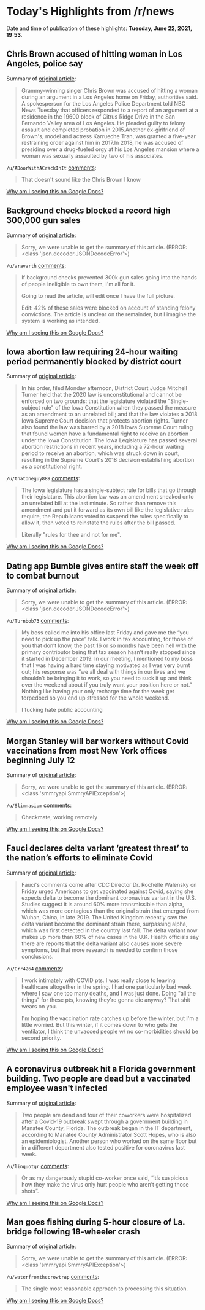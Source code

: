 # Today's Highlights from /r/news

Date and time of publication of these highlights: **Tuesday, June 22, 2021, 19:53**.

## Chris Brown accused of hitting woman in Los Angeles, police say

Summary of [original article](https://www.nbcnews.com/pop-culture/celebrity/chris-brown-accused-hitting-woman-los-angeles-police-say-n1271911?cid=sm_npd_nn_tw_ma):

> Grammy-winning singer Chris Brown was accused of hitting a woman during an argument in a Los Angeles home on Friday, authorities said. A spokesperson for the Los Angeles Police Department told NBC News Tuesday that officers responded to a report of an argument at a residence in the 19600 block of Citrus Ridge Drive in the San Fernando Valley area of Los Angeles. He pleaded guilty to felony assault and completed probation in 2015.Another ex-girlfriend of Brown's, model and actress Karrueche Tran, was granted a five-year restraining order against him in 2017.In 2018, he was accused of presiding over a drug-fueled orgy at his Los Angeles mansion where a woman was sexually assaulted by two of his associates.

`/u/ADoorWithACrackInIt` [comments](https://www.reddit.com/r/news/comments/o5rzkv/chris_brown_accused_of_hitting_woman_in_los/):

> That doesn't sound like the Chris Brown I know

[Why am I seeing this on Google Docs?](https://docs.google.com/document/d/1Dc6We63vOXIZsc0op-Bt4abqkYjXzOigalQqFxmvvbM/edit?usp=sharing)

## Background checks blocked a record high 300,000 gun sales

Summary of [original article](https://apnews.com/article/gun-background-checks-blocked-record-high-sales-e0c3105b6632740b8f15858cd930441a?utm_medium=ap&utm_source=twitter&utm_campaign=socialflow&s=09):

> Sorry, we were unable to get the summary of this article. (ERROR: <class 'json.decoder.JSONDecodeError'>)

`/u/aravarth` [comments](https://www.reddit.com/r/news/comments/o5qm30/background_checks_blocked_a_record_high_300000/):

> If background checks prevented 300k gun sales going into the hands of people ineligible to own them, I'm all for it.
> 
> Going to read the article, will edit once I have the full picture.
> 
> Edit: 42% of these sales were blocked on account of standing felony convictions. The article is unclear on the remainder, but I imagine the system is working as intended.

[Why am I seeing this on Google Docs?](https://docs.google.com/document/d/1Dc6We63vOXIZsc0op-Bt4abqkYjXzOigalQqFxmvvbM/edit?usp=sharing)

## Iowa abortion law requiring 24-hour waiting period permanently blocked by district court

Summary of [original article](https://www.desmoinesregister.com/story/news/crime-and-courts/2021/06/22/iowa-court-permanently-blocks-law-abortion-restriction-24-hour-waiting-period/5305613001/):

> In his order, filed Monday afternoon, District Court Judge Mitchell Turner held that the 2020 law is unconstitutional and cannot be enforced on two grounds: that the legislature violated the "Single-subject rule" of the Iowa Constitution when they passed the measure as an amendment to an unrelated bill; and that the law violates a 2018 Iowa Supreme Court decision that protects abortion rights. Turner also found the law was barred by a 2018 Iowa Supreme Court ruling that found women have a fundamental right to receive an abortion under the Iowa Constitution. The Iowa Legislature has passed several abortion restrictions in recent years, including a 72-hour waiting period to receive an abortion, which was struck down in court, resulting in the Supreme Court's 2018 decision establishing abortion as a constitutional right.

`/u/thatoneguy889` [comments](https://www.reddit.com/r/news/comments/o5vks6/iowa_abortion_law_requiring_24hour_waiting_period/):

> The Iowa legislature has a single-subject rule for bills that go through their legislature. This abortion law was an amendment sneaked onto an unrelated bill at the last minute. So rather than remove this amendment and put it forward as its own bill like the legislative rules require, the Republicans voted to suspend the rules specifically to allow it, then voted to reinstate the rules after the bill passed. 
> 
> Literally "rules for thee and not for me".

[Why am I seeing this on Google Docs?](https://docs.google.com/document/d/1Dc6We63vOXIZsc0op-Bt4abqkYjXzOigalQqFxmvvbM/edit?usp=sharing)

## Dating app Bumble gives entire staff the week off to combat burnout

Summary of [original article](https://www.nbcnews.com/news/us-news/dating-app-bumble-gives-entire-staff-week-stave-burnout-n1271848):

> Sorry, we were unable to get the summary of this article. (ERROR: <class 'json.decoder.JSONDecodeError'>)

`/u/Turnbob73` [comments](https://www.reddit.com/r/news/comments/o5ps0t/dating_app_bumble_gives_entire_staff_the_week_off/):

> My boss called me into his office last Friday and gave me the “you need to pick up the pace” talk. I work in tax accounting, for those of you that don’t know, the past 16 or so months have been hell with the primary contributor being that tax season hasn’t really stopped since it started in December 2019. In our meeting, I mentioned to my boss that I was having a hard time staying motivated as I was very burnt out; his response was “we all deal with things in our lives and we shouldn’t be bringing it to work, so you need to suck it up and think over the weekend about if you truly want your position here or not.” Nothing like having your only recharge time for the week get torpedoed so you end up stressed for the whole weekend.
> 
> I fucking hate public accounting

[Why am I seeing this on Google Docs?](https://docs.google.com/document/d/1Dc6We63vOXIZsc0op-Bt4abqkYjXzOigalQqFxmvvbM/edit?usp=sharing)

## Morgan Stanley will bar workers without Covid vaccinations from most New York offices beginning July 12

Summary of [original article](https://www.cnbc.com/2021/06/22/morgan-stanley-to-bar-workers-without-covid-vaccinations-from-offices-.html):

> Sorry, we were unable to get the summary of this article. (ERROR: <class 'smmryapi.SmmryAPIException'>)

`/u/Slimnasium` [comments](https://www.reddit.com/r/news/comments/o61ecu/morgan_stanley_will_bar_workers_without_covid/):

> Checkmate, working remotely

[Why am I seeing this on Google Docs?](https://docs.google.com/document/d/1Dc6We63vOXIZsc0op-Bt4abqkYjXzOigalQqFxmvvbM/edit?usp=sharing)

## Fauci declares delta variant ‘greatest threat’ to the nation’s efforts to eliminate Covid

Summary of [original article](https://www.cnbc.com/2021/06/22/fauci-declares-delta-variant-greatest-threat-to-the-nations-efforts-to-eliminate-covid.html):

> Fauci's comments come after CDC Director Dr. Rochelle Walensky on Friday urged Americans to get vaccinated against Covid, saying she expects delta to become the dominant coronavirus variant in the U.S. Studies suggest it is around 60% more transmissible than alpha, which was more contagious than the original strain that emerged from Wuhan, China, in late 2019. The United Kingdom recently saw the delta variant become the dominant strain there, surpassing alpha, which was first detected in the country last fall. The delta variant now makes up more than 60% of new cases in the U.K. Health officials say there are reports that the delta variant also causes more severe symptoms, but that more research is needed to confirm those conclusions.

`/u/Orr4264` [comments](https://www.reddit.com/r/news/comments/o60rhx/fauci_declares_delta_variant_greatest_threat_to/):

> I work intimately with COVID pts. I was really close to leaving healthcare altogether in the spring. I had one particularly bad week where I saw one too many deaths, and I was just done. Doing "all the things" for these pts, knowing they're gonna die anyway? That shit wears on you.
> 
> I'm hoping the vaccination rate catches up before the winter, but I'm a little worried. But this winter, if it comes down to who gets the ventilator, I think the unvacced people w/ no co-morbidities should be second priority.

[Why am I seeing this on Google Docs?](https://docs.google.com/document/d/1Dc6We63vOXIZsc0op-Bt4abqkYjXzOigalQqFxmvvbM/edit?usp=sharing)

## A coronavirus outbreak hit a Florida government building. Two people are dead but a vaccinated employee wasn't infected

Summary of [original article](https://www.cnn.com/2021/06/22/us/florida-manatee-county-coronavirus-outbreak/index.html):

> Two people are dead and four of their coworkers were hospitalized after a Covid-19 outbreak swept through a government building in Manatee County, Florida. The outbreak began in the IT department, according to Manatee County Administrator Scott Hopes, who is also an epidemiologist. Another person who worked on the same floor but in a different department also tested positive for coronavirus last week.

`/u/linguotgr` [comments](https://www.reddit.com/r/news/comments/o5jksy/a_coronavirus_outbreak_hit_a_florida_government/):

> Or as my dangerously stupid co-worker once said, “it’s suspicious how they make the virus only hurt people who aren’t getting those shots”.

[Why am I seeing this on Google Docs?](https://docs.google.com/document/d/1Dc6We63vOXIZsc0op-Bt4abqkYjXzOigalQqFxmvvbM/edit?usp=sharing)

## Man goes fishing during 5-hour closure of La. bridge following 18-wheeler crash

Summary of [original article](https://www.wafb.com/2021/06/22/wreck-involving-multiple-18-wheelers-diesel-spill-closes-spillway/):

> Sorry, we were unable to get the summary of this article. (ERROR: <class 'smmryapi.SmmryAPIException'>)

`/u/waterfromthecrowtrap` [comments](https://www.reddit.com/r/news/comments/o5yeif/man_goes_fishing_during_5hour_closure_of_la/):

> The single most reasonable approach to processing this situation.

[Why am I seeing this on Google Docs?](https://docs.google.com/document/d/1Dc6We63vOXIZsc0op-Bt4abqkYjXzOigalQqFxmvvbM/edit?usp=sharing)

